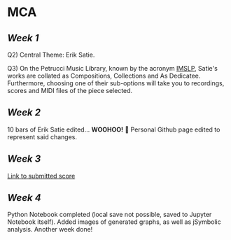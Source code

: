 # MCA

## *Week 1*

Q2) Central Theme: Erik Satie.

Q3) On the Petrucci Music Library, known by the acronym [IMSLP](https://www.imslp.org/), Satie's works are collated as Compositions, Collections and As Dedicatee. Furthermore, choosing one of their sub-options will take you to recordings, scores and MIDI files of the piece selected.

## *Week 2* 

10 bars of Erik Satie edited... **WOOHOO!** :tada: Personal Github page edited to represent said changes.

## *Week 3*

[Link to submitted score](verovio.html)

## *Week 4*

Python Notebook completed (local save not possible, saved to Jupyter Notebook itself). Added images of generated graphs, as well as jSymbolic analysis. Another week done!
